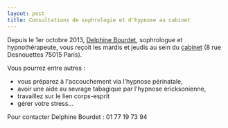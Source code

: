 ```yaml
---
layout: post
title: Consultations de sophrologie et d'hypnose au cabinet
---
```


Depuis le 1er octobre 2013, [Delphine Bourdet](http://delphinebourdet.com/about/), sophrologue et hypnothérapeute,
vous reçoit les mardis et jeudis au sein du [cabinet](/Contact) (8 rue Desnouettes 75015 Paris).

Vous pourrez entre autres :

- vous préparez à l'accouchement via l'hypnose périnatale,
- avoir une aide au sevrage tabagique par l'hypnose éricksonienne,
- travaillez sur le lien corps-esprit
- gérer votre stress...

Pour contacter Delphine Bourdet : 01 77 19 73 94
